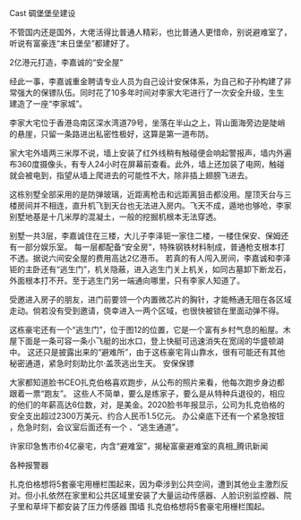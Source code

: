 Cast 碉堡堡垒建设


不管国内还是国外，大佬活得比普通人精彩，也比普通人更惜命，别说避难室了，听说有富豪连“末日堡垒”都建好了。

2亿港元打造，李嘉诚的“安全屋”

经此一事，李嘉诚重金聘请专业人员为自己设计安保体系，为自己和子孙构建了非常强大的保镖队伍。同时花了10多年时间对李家大宅进行了一次安全升级，生生建造了一座“李家城”。

李家大宅位于香港岛南区深水湾道79号，坐落在半山之上，背山面海旁边是陡峭的悬崖，只留一条路进出私密性极好，这算是第一道布防。

家大宅外墙两三米厚不说，墙上安装了红外线稍有触碰便会响起警报声，墙内外遍布360度摄像头，有专人24小时在屏幕前查看。此外，墙上还加装了电网，触碰就会被电到，指望从墙上爬进去的可能性不大，除非插上翅膀飞进去。

这栋别墅全部采用的是防弹玻璃，近距离枪击和远距离狙击都没用。屋顶天台与三楼房间并不相连，直升机飞到天台也无法进入房内。飞天不成，遁地也够呛，李家别墅地基是十几米厚的混凝土，一般的挖掘机根本无法穿透。

别墅一共3层，李嘉诚住在三楼，大儿子李泽钜一家住二楼，一楼住保安、保姆还有一部分娱乐室。
每一层都配备“安全房”，特殊钢铁材料制成，普通枪支根本打不透。据说六间安全屋的费用高达2亿港币。
若真的有人闯入房间，李嘉诚和李泽钜的主卧还有“逃生门”，机关隐蔽，进入逃生门关上机关，如同古墓卸下断龙石，外面根本打不开。至于逃生门另一端通向哪里，只有李家人知道了。



受邀进入房子的朋友，进门前要领一个内置微芯片的胸针，才能畅通无阻在各区域走动。倘若没有受到邀请，侥幸进入一两个区域，也很快被锁在里面动弹不得。

这栋豪宅还有一个“逃生门”，位于图12的位置，它是一个富有乡村气息的船屋。木屋下面是一条可容一条小飞艇的出水口，登上快艇可迅速消失在宽阔的华盛顿湖中。
这还只是披露出来的“避难所”，由于这栋豪宅背山靠水，很有可能还有其他秘密通道，紧急时刻助比尔·盖茨逃出生天。
安保保镖

大家都知道脸书CEO扎克伯格喜欢跑步，从公布的照片来看，他每次跑步身边都跟着一票“跑友”。
这些人不简单，要么是练家子，要么是从特种兵退役的，相应的他们的年薪高达6位数，对，是美金。2020脸书年报显示，公司为扎克伯格的安全支出超过2300万美元、约合人民币1.5亿元。
办公桌底下还有一个紧急按钮
，危急时刻，会议室后面还有一个
、“逃生通道”。

许家印急售市价4亿豪宅，内含“避难室”，揭秘富豪避难室的真相_腾讯新闻

各种报警器

扎克伯格想将5套豪宅用栅栏围起来，因为牵涉到公共空间，遭到其他业主激烈反对。但小扎依然在家里和公共区域里安装了大量运动传感器、人脸识别监控器、院子里和草坪下都安装了压力传感器
围墙
扎克伯格想将5套豪宅用栅栏围起。
